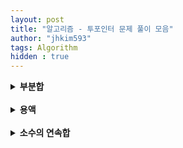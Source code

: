```yaml
---
layout: post
title: "알고리즘 - 투포인터 문제 풀이 모음"
author: "jhkim593"
tags: Algorithm
hidden : true
---
```


<details>
<summary><strong>부분합</strong></summary>
<div markdown="1">

> [문제 링크](https://www.acmicpc.net/problem/1806)

<br>
### 난이도 : ⭐⭐


### 코드
```java
import java.util.*;
import java.io.*;

public class Main{
    public static void main(String [] args) throws Exception{
        BufferedReader br = new BufferedReader(new InputStreamReader(System.in));
        StringTokenizer stz = new StringTokenizer(br.readLine());
        int n = Integer.parseInt(stz.nextToken());
        int k = Integer.parseInt(stz.nextToken());

        stz = new StringTokenizer(br.readLine());
        int [] arr = new int[n];
        for(int i=0; i<n; i++){
            arr[i] = Integer.parseInt(stz.nextToken());
        }

        int start = 0;
        int end = 0;
        int sum = arr[0];
        int min = Integer.MAX_VALUE;
        while(true) {
            if(sum < k) {
                end++;
                if(end == arr.length) break;
                sum += arr[end];
            } else {
                min = Math.min(min, end-start+1);
                sum -= arr[start];
                start++;
            }
        }
        System.out.println(min==Integer.MAX_VALUE ? 0 : min);
    }
}
```
</div>
</details>


<br>

<details>
<summary><strong>용액</strong></summary>
<div markdown="1">

> [문제 링크](https://www.acmicpc.net/problem/2470)

<br>
### 난이도 : ⭐
배열 첫번째 인덱스 , 마지막 인덱스 투포인터를 이용해서 용액 합을 계산함

### 코드
```java
import java.util.*;
import java.io.*;

public class Main{
    public static void main(String [] args) throws Exception{
        BufferedReader br = new BufferedReader(new InputStreamReader(System.in));
        StringTokenizer stz = new StringTokenizer(br.readLine());
        int n = Integer.parseInt(stz.nextToken());

        stz = new StringTokenizer(br.readLine());
        int [] arr = new int[n];
        for(int i=0; i<n; i++){
            arr[i] = Integer.parseInt(stz.nextToken());
        }

        int min = Integer.MAX_VALUE;
        int start = 0;
        int end = n-1;

        int saveStart =0;
        int saveEnd =0;
        while(start != end){
            int num = arr[start] + arr[end];
            if(min > Math.abs(num)){
                saveStart = start;
                saveEnd = end;
                min = Math.abs(num);
            }
            if(num > 0) {
                end--;
            } else if (num < 0){
                start++;
            } else break;
        }
        System.out.print(arr[saveStart] + " "+ arr[saveEnd]);
    }
}
```
</div>
</details>


<br>

<details>
<summary><strong>소수의 연속합</strong></summary>
<div markdown="1">

> [문제 링크](https://www.acmicpc.net/problem/1644)

<br>
### 난이도 : ⭐⭐

`for (int j = 2; j * j <= i; j++)` 를 통해 소수를 구함

### 코드
```java
import java.util.*;
import java.io.*;

public class Main{
    public static void main(String [] args) throws Exception{
        BufferedReader br = new BufferedReader(new InputStreamReader(System.in));
        StringTokenizer stz = new StringTokenizer(br.readLine());
        int n = Integer.parseInt(stz.nextToken());
        int []arr = new int[4000000];

        int index = 0;
        loop:
        for(int i=2; i<=n; i++) {
            for (int j = 2; j * j <= i; j++) {
                if (i % j == 0) continue loop;
            }
            arr[index++] = i;
        }

        int start =0;
        int end = 0;
        int count =0;
        int sum=0;
        while(true){
            if(sum <= n){
                if(sum == n) count++;

                if(arr[end] == 0){
                    break;
                }
                sum+=arr[end++];
            } else {
                sum-=arr[start++];
            }
        }
        System.out.println(count);
    }
}
```
</div>
</details>
